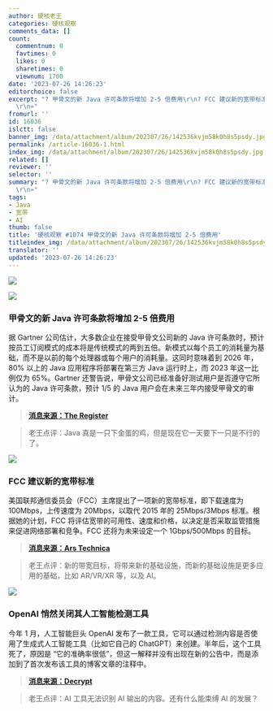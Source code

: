 ```yaml
---
author: 硬核老王
categories: 硬核观察
comments_data: []
count:
  commentnum: 0
  favtimes: 0
  likes: 0
  sharetimes: 0
  viewnum: 1700
date: '2023-07-26 14:26:23'
editorchoice: false
excerpt: "? 甲骨文的新 Java 许可条款将增加 2-5 倍费用\r\n? FCC 建议新的宽带标准\r\n? OpenAI 悄然关闭其人工智能检测工具\r\n»
  \r\n»"
fromurl: ''
id: 16036
islctt: false
banner_img: /data/attachment/album/202307/26/142536kvjm58k0h8s5psdy.jpg
permalink: /article-16036-1.html
index_img: /data/attachment/album/202307/26/142536kvjm58k0h8s5psdy.jpg
related: []
reviewer: ''
selector: ''
summary: "? 甲骨文的新 Java 许可条款将增加 2-5 倍费用\r\n? FCC 建议新的宽带标准\r\n? OpenAI 悄然关闭其人工智能检测工具\r\n»
  \r\n»"
tags:
- Java
- 宽带
- AI
thumb: false
title: '硬核观察 #1074 甲骨文的新 Java 许可条款将增加 2-5 倍费用'
titleindex_img: /data/attachment/album/202307/26/142536kvjm58k0h8s5psdy.jpg
translator: ''
updated: '2023-07-26 14:26:23'
---
```


![](/data/attachment/album/202307/26/142536kvjm58k0h8s5psdy.jpg)


![](/data/attachment/album/202307/26/142545djcja9rjj69znccj.jpg)


### 甲骨文的新 Java 许可条款将增加 2-5 倍费用


据 Gartner 公司估计，大多数企业在接受甲骨文公司新的 Java 许可条款时，预计按员工订阅模式的成本将是传统模式的两到五倍。新模式以每个员工的消耗量为基础，而不是以前的每个处理器或每个用户的消耗量。这同时意味着到 2026 年，80% 以上的 Java 应用程序将部署在第三方 Java 运行时上，而 2023 年这一比例仅为 65%。Gartner 还警告说，甲骨文公司已经准备好测试用户是否遵守它所认为的 Java 许可条款，预计 1/5 的 Java 用户会在未来三年内接受甲骨文的审计。



> 
> **[消息来源：The Register](https://www.theregister.com/2023/07/24/oracle_java_license_terms)**
> 
> 
> 



> 
> 老王点评：Java 真是一只下金蛋的鸡，但是现在它一天要下一只是不行的了。
> 
> 
> 


![](/data/attachment/album/202307/26/142604wn83p3inid07s3j2.jpg)


### FCC 建议新的宽带标准


美国联邦通信委员会（FCC）主席提出了一项新的宽带标准，即下载速度为 100Mbps，上传速度为 20Mbps，以取代 2015 年的 25Mbps/3Mbps 标准。根据她的计划，FCC 将评估宽带的可用性、速度和价格，以决定是否采取监管措施来促进网络部署和竞争。FCC 还将为未来设定一个 1Gbps/500Mbps 的目标。



> 
> **[消息来源：Ars Technica](https://arstechnica.com/tech-policy/2023/07/fcc-chair-speed-standard-of-25mbps-down-3mbps-up-isnt-good-enough-anymore/)**
> 
> 
> 



> 
> 老王点评：新的带宽目标，将带来新的基础设施，而新的基础设施是更多应用的基础，比如 AR/VR/XR 等，以及 AI。
> 
> 
> 


![](/data/attachment/album/202307/26/142614t5tmf7p5kkcpi4ch.jpg)


### OpenAI 悄然关闭其人工智能检测工具


今年 1 月，人工智能巨头 OpenAI 发布了一款工具，它可以通过检测内容是否使用了生成式人工智能工具（比如它自己的 ChatGPT）来创建。半年后，这个工具死了，原因是 “它的准确率很低”，但这一解释并没有出现在新的公告中，而是添加到了首次发布该工具的博客文章的注释中。



> 
> **[消息来源：Decrypt](https://decrypt.co/149826/openai-quietly-shutters-its-ai-detection-tool)**
> 
> 
> 



> 
> 老王点评：AI 工具无法识别 AI 输出的内容。还有什么能束缚 AI 的发展？
> 
> 
>
